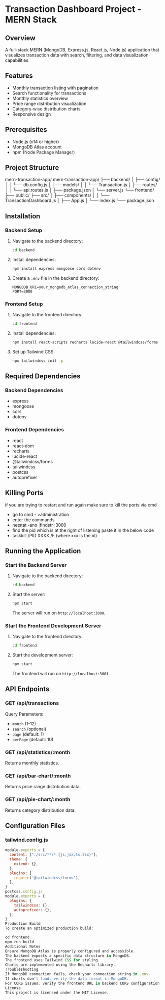 # Transaction Dashboard Project - MERN Stack

## Overview
A full-stack MERN (MongoDB, Express.js, React.js, Node.js) application that visualizes transaction data with search, filtering, and data visualization capabilities.

## Features
- Monthly transaction listing with pagination
- Search functionality for transactions
- Monthly statistics overview
- Price range distribution visualization
- Category-wise distribution charts
- Responsive design

## Prerequisites
- Node.js (v14 or higher)
- MongoDB Atlas account
- npm (Node Package Manager)

## Project Structure
mern-transaction-app/ 
mern-transaction-app/
├── backend/
│   ├── config/
│   │   └── db.config.js
│   ├── models/
│   │   └── Transaction.js
│   ├── routes/
│   │   └── api.routes.js
│   ├── package.json
│   └── server.js
└── frontend/
    ├── public/
    ├── src/
    │   ├── components/
    │   │   └── TransactionDashboard.js
    │   ├── App.js
    │   └── index.js
    └── package.json

## Installation

### Backend Setup
1. Navigate to the backend directory:
    ```bash
    cd backend
    ```
2. Install dependencies:
    ```bash
    npm install express mongoose cors dotenv
    ```
3. Create a `.env` file in the backend directory:
    ```env
    MONGODB_URI=your_mongodb_atlas_connection_string
    PORT=3000
    ```

### Frontend Setup
1. Navigate to the frontend directory:
    ```bash
    cd frontend
    ```
2. Install dependencies:
    ```bash
    npm install react-scripts recharts lucide-react @tailwindcss/forms tailwindcss postcss autoprefixer
    ```
3. Set up Tailwind CSS:
    ```bash
    npx tailwindcss init -p
    ```

## Required Dependencies

### Backend Dependencies
- express
- mongoose
- cors
- dotenv

### Frontend Dependencies
- react
- react-dom
- recharts
- lucide-react
- @tailwindcss/forms
- tailwindcss
- postcss
- autoprefixer

## Killing Ports
if you are trying to restart and run again make sure to kill the ports via cmd
- go to cmd - >administration 
- enter the commands
- netstat -ano |findstr :3000
- find the pid which is at the right of listening 
paste it in the below code
- taskkill /PID XXXX /F (where xxx is the id)

## Running the Application

### Start the Backend Server
1. Navigate to the backend directory:
    ```bash
    cd backend
    ```
2. Start the server:
    ```bash
    npm start
    ```
   The server will run on `http://localhost:3000`.

### Start the Frontend Development Server
1. Navigate to the frontend directory:
    ```bash
    cd frontend
    ```
2. Start the development server:
    ```bash
    npm start
    ```
   The frontend will run on `http://localhost:3001`.

## API Endpoints

### GET /api/transactions
Query Parameters:
- `month` (1-12)
- `search` (optional)
- `page` (default: 1)
- `perPage` (default: 10)

### GET /api/statistics/:month
Returns monthly statistics.

### GET /api/bar-chart/:month
Returns price range distribution data.

### GET /api/pie-chart/:month
Returns category distribution data.

## Configuration Files

### tailwind.config.js
```javascript
module.exports = {
  content: ["./src/**/*.{js,jsx,ts,tsx}"],
  theme: {
    extend: {},
  },
  plugins: [
    require('@tailwindcss/forms'),
  ],
}
postcss.config.js
module.exports = {
  plugins: {
    tailwindcss: {},
    autoprefixer: {},
  },
}
Production Build
To create an optimized production build:

cd frontend
npm run build
Additional Notes
Ensure MongoDB Atlas is properly configured and accessible.
The backend expects a specific data structure in MongoDB.
The frontend uses Tailwind CSS for styling.
Charts are implemented using the Recharts library.
Troubleshooting
If MongoDB connection fails, check your connection string in .env.
If charts don't load, verify the data format in MongoDB.
For CORS issues, verify the frontend URL in backend CORS configuration.
License
This project is licensed under the MIT License.
